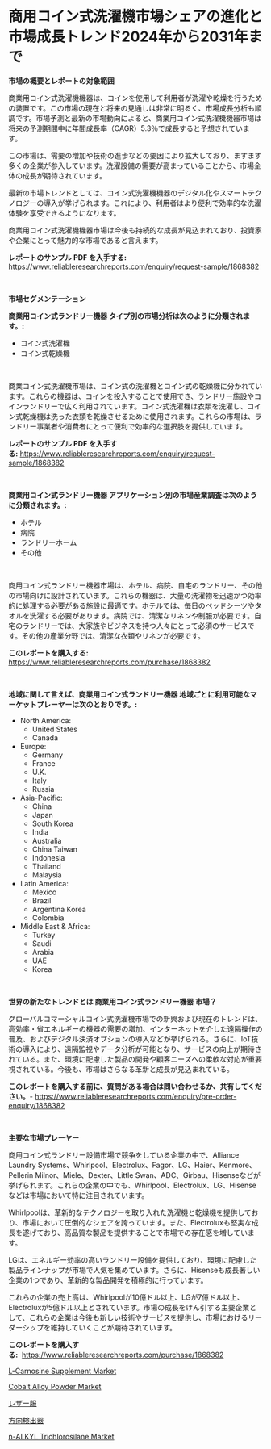 <p><h1>商用コイン式洗濯機市場シェアの進化と市場成長トレンド2024年から2031年まで</h1></p><p><strong>市場の概要とレポートの対象範囲</strong></p>
<p><p>商業用コイン式洗濯機機器は、コインを使用して利用者が洗濯や乾燥を行うための装置です。この市場の現在と将来の見通しは非常に明るく、市場成長分析も順調です。市場予測と最新の市場動向によると、商業用コイン式洗濯機機器市場は将来の予測期間中に年間成長率（CAGR）5.3％で成長すると予想されています。</p><p>この市場は、需要の増加や技術の進歩などの要因により拡大しており、ますます多くの企業が参入しています。洗濯設備の需要が高まっていることから、市場全体の成長が期待されています。</p><p>最新の市場トレンドとしては、コイン式洗濯機機器のデジタル化やスマートテクノロジーの導入が挙げられます。これにより、利用者はより便利で効率的な洗濯体験を享受できるようになります。</p><p>商業用コイン式洗濯機機器市場は今後も持続的な成長が見込まれており、投資家や企業にとって魅力的な市場であると言えます。</p></p>
<p><strong>レポートのサンプル PDF を入手する:</strong> <a href="https://www.reliableresearchreports.com/enquiry/request-sample/1868382">https://www.reliableresearchreports.com/enquiry/request-sample/1868382</a></p>
<p>&nbsp;</p>
<p><strong>市場セグメンテーション</strong></p>
<p><strong>商業用コイン式ランドリー機器 タイプ別の市場分析は次のように分類されます。:</strong></p>
<p><ul><li>コイン式洗濯機</li><li>コイン式乾燥機</li></ul></p>
<p>&nbsp;</p>
<p><p>商業コイン式洗濯機市場は、コイン式の洗濯機とコイン式の乾燥機に分かれています。これらの機器は、コインを投入することで使用でき、ランドリー施設やコインランドリーで広く利用されています。コイン式洗濯機は衣類を洗濯し、コイン式乾燥機は洗った衣類を乾燥させるために使用されます。これらの市場は、ランドリー事業者や消費者にとって便利で効率的な選択肢を提供しています。</p></p>
<p><strong>レポートのサンプル PDF を入手する:</strong>&nbsp;<a href="https://www.reliableresearchreports.com/enquiry/request-sample/1868382">https://www.reliableresearchreports.com/enquiry/request-sample/1868382</a></p>
<p>&nbsp;</p>
<p><strong> 商業用コイン式ランドリー機器 アプリケーション別の市場産業調査は次のように分類されます。:</strong></p>
<p><ul><li>ホテル</li><li>病院</li><li>ランドリーホーム</li><li>その他</li></ul></p>
<p>&nbsp;</p>
<p><p>商用コイン式ランドリー機器市場は、ホテル、病院、自宅のランドリー、その他の市場向けに設計されています。これらの機器は、大量の洗濯物を迅速かつ効率的に処理する必要がある施設に最適です。ホテルでは、毎日のベッドシーツやタオルを洗濯する必要があります。病院では、清潔なリネンや制服が必要です。自宅のランドリーでは、大家族やビジネスを持つ人々にとって必須のサービスです。その他の産業分野では、清潔な衣類やリネンが必要です。</p></p>
<p><strong>このレポートを購入する:</strong>&nbsp; <a href="https://www.reliableresearchreports.com/purchase/1868382">https://www.reliableresearchreports.com/purchase/1868382</a></p>
<p>&nbsp;</p>
<p><strong>地域に関して言えば、商業用コイン式ランドリー機器 地域ごとに利用可能なマーケットプレーヤーは次のとおりです。:</strong></p>
<p><ul>
    <li>
        North America:
        <ul>
            <li>United States</li>
            <li>Canada</li>
        </ul>
    </li>
    <li>
        Europe:
        <ul>
            <li>Germany</li>
            <li>France</li>
            <li>U.K.</li>
            <li>Italy</li>
            <li>Russia</li>
        </ul>
    </li>
    <li>
        Asia-Pacific:
        <ul>
            <li>China</li>
            <li>Japan</li>
            <li>South Korea</li>
            <li>India</li>
            <li>Australia</li>
            <li>China Taiwan</li>
            <li>Indonesia</li>
            <li>Thailand</li>
            <li>Malaysia</li>
        </ul>
    </li>
    <li>
        Latin America:
        <ul>
            <li>Mexico</li>
            <li>Brazil</li>
            <li>Argentina Korea</li>
            <li>Colombia</li>
        </ul>
    </li>
    <li>
        Middle East & Africa:
        <ul>
            <li>Turkey</li>
            <li>Saudi</li>
            <li>Arabia</li>
            <li>UAE</li>
            <li>Korea</li>
        </ul>
    </li>
    </ul></p>
<p>&nbsp;</p>
<p><strong>世界の新たなトレンドとは 商業用コイン式ランドリー機器 市場？</strong></p>
<p><p>グローバルコマーシャルコイン式洗濯機市場での新興および現在のトレンドは、高効率・省エネルギーの機器の需要の増加、インターネットを介した遠隔操作の普及、およびデジタル決済オプションの導入などが挙げられる。さらに、IoT技術の導入により、遠隔監視やデータ分析が可能となり、サービスの向上が期待されている。また、環境に配慮した製品の開発や顧客ニーズへの柔軟な対応が重要視されている。今後も、市場はさらなる革新と成長が見込まれている。</p></p>
<p><strong>このレポートを購入する前に、質問がある場合は問い合わせるか、共有してください。</strong>- <a href="https://www.reliableresearchreports.com/enquiry/pre-order-enquiry/1868382">https://www.reliableresearchreports.com/enquiry/pre-order-enquiry/1868382</a></p>
<p>&nbsp;</p>
<p><strong>主要な市場プレーヤー</strong></p>
<p><p>商用コイン式ランドリー設備市場で競争をしている企業の中で、Alliance Laundry Systems、Whirlpool、Electrolux、Fagor、LG、Haier、Kenmore、Pellerin Milnor、Miele、Dexter、Little Swan、ADC、Girbau、Hisenseなどが挙げられます。これらの企業の中でも、Whirlpool、Electrolux、LG、Hisenseなどは市場において特に注目されています。</p><p>Whirlpoolは、革新的なテクノロジーを取り入れた洗濯機と乾燥機を提供しており、市場において圧倒的なシェアを誇っています。また、Electroluxも堅実な成長を遂げており、高品質な製品を提供することで市場での存在感を増しています。</p><p>LGは、エネルギー効率の高いランドリー設備を提供しており、環境に配慮した製品ラインナップが市場で人気を集めています。さらに、Hisenseも成長著しい企業の1つであり、革新的な製品開発を積極的に行っています。</p><p>これらの企業の売上高は、Whirlpoolが10億ドル以上、LGが7億ドル以上、Electroluxが5億ドル以上とされています。市場の成長をけん引する主要企業として、これらの企業は今後も新しい技術やサービスを提供し、市場におけるリーダーシップを維持していくことが期待されています。</p></p>
<p><strong>このレポートを購入する:</strong>&nbsp;&nbsp;<a href="https://www.reliableresearchreports.com/purchase/1868382">https://www.reliableresearchreports.com/purchase/1868382</a></p>
<p><p><a href="https://github.com/angelajermaine/Market-Research-Report-List-2/blob/main/l-carnosine-supplement-market.md">L-Carnosine Supplement Market</a></p><p><a href="https://issuu.com/reportprime-2/docs/cobalt-alloy-powder-market-size-2030.pptx">Cobalt Alloy Powder Market</a></p><p><a href="https://medium.com/@skylarreilly36/%E3%83%AC%E3%82%B6%E3%83%BC%E8%A1%A3%E6%96%99%E5%93%81%E5%B8%82%E5%A0%B4%E5%88%86%E6%9E%90-%E3%81%9D%E3%81%AEcagr-%E5%B8%82%E5%A0%B4%E3%82%BB%E3%82%B0%E3%83%A1%E3%83%B3%E3%83%86%E3%83%BC%E3%82%B7%E3%83%A7%E3%83%B3-%E3%81%8A%E3%82%88%E3%81%B3%E3%82%B0%E3%83%AD%E3%83%BC%E3%83%90%E3%83%AB%E7%94%A3%E6%A5%AD%E6%A6%82%E8%A6%81-fda4afc6bc0a">レザー服</a></p><p><a href="https://github.com/cbigkbh02719/Market-Research-Report-List-1/blob/main/84706451811.md">方向検出器</a></p><p><a href="https://github.com/provorikovar/Market-Research-Report-List-3/blob/main/n-alkyl-trichlorosilane-market.md">n-ALKYL Trichlorosilane Market</a></p></p>